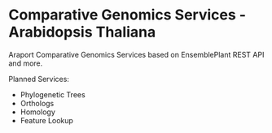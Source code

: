 # Comparative Genomics Services - Arabidopsis Thaliana
Araport Comparative Genomics Services based on EnsemblePlant REST API and more.

Planned Services:

* Phylogenetic Trees
* Orthologs
* Homology
* Feature Lookup
